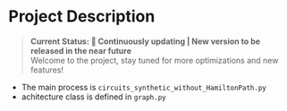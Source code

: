 # Project Description
> **Current Status: 🚧 Continuously updating | New version to be released in the near future**  
> Welcome to the project, stay tuned for more optimizations and new features!
- The main process is  `circuits_synthetic_without_HamiltonPath.py`
- achitecture class is defined in `graph.py`

